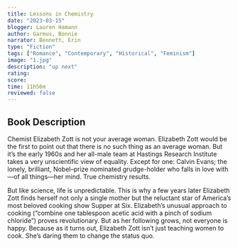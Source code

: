 ```yaml
---
title: Lessons in Chemistry
date: "2023-03-15"
blogger: Lauren Hamann
author: Garmus, Bonnie
narrator: Bennett, Erin
type: "Fiction"
tags: ["Romance", "Contemporary", "Historical", "Feminism"]
image: "1.jpg"
description: "up next"
rating:
score:
time: 11h56m
reviewed: false
---
```


## Book Description

Chemist Elizabeth Zott is not your average woman. Elizabeth Zott would be the first to point out that there is no such thing as an average woman. But it’s the early 1960s and her all-male team at Hastings Research Institute takes a very unscientific view of equality. Except for one: Calvin Evans; the lonely, brilliant, Nobel–prize nominated grudge-holder who falls in love with—of all things—her mind. True chemistry results.

But like science, life is unpredictable. This is why a few years later Elizabeth Zott finds herself not only a single mother but the reluctant star of America’s most beloved cooking show Supper at Six. Elizabeth’s unusual approach to cooking (“combine one tablespoon acetic acid with a pinch of sodium chloride”) proves revolutionary. But as her following grows, not everyone is happy. Because as it turns out, Elizabeth Zott isn’t just teaching women to cook. She’s daring them to change the status quo.

